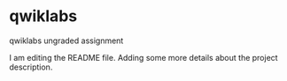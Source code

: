# qwiklabs
qwiklabs ungraded assignment

I am editing the README file. Adding some more details about the project description.
